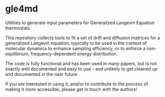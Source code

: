 # gle4md

Utilities to generate input parameters for Generalized Langevin Equation thermostats


This repository collects tools to fit a set of drift and diffusion matrices for a generalized
Langevin equation, typically to be used in the context of molecular dynamics to enhance sampling
efficiency, or to enforce a non-equilibrium, frequency-dependent energy distribution. 

The code is fully functional and has been used in many papers, but is not exactly well 
documented and easy to use - and unlikely to get cleaned up and documented in the near future.

If you are interested in using it, and/or to contribute to the process of making it more
accessible, please get in touch with the authors!

